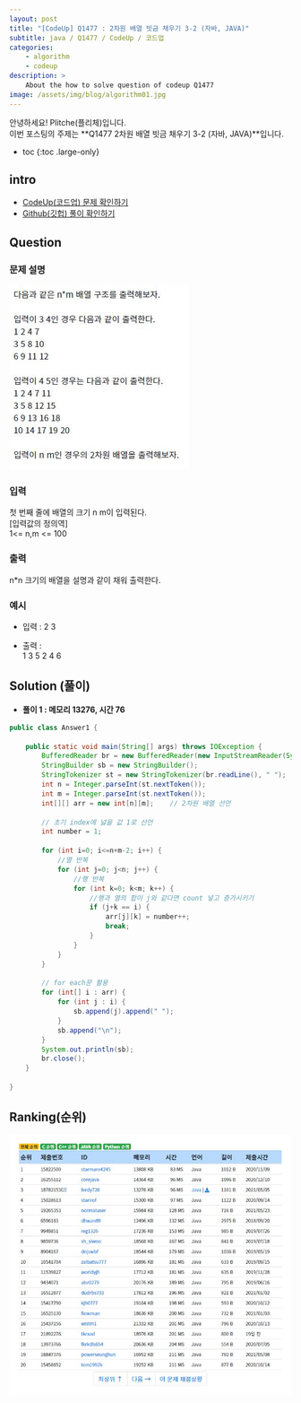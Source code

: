 ```yaml
---
layout: post
title: "[CodeUp] Q1477 : 2차원 배열 빗금 채우기 3-2 (자바, JAVA)"
subtitle: java / Q1477 / CodeUp / 코드업
categories:
    - algorithm
    - codeup
description: >
    About the how to solve question of codeup Q1477
image: /assets/img/blog/algorithm01.jpg
---
```


안녕하세요! Plitche(플리체)입니다.  
이번 포스팅의 주제는 **Q1477 2차원 배열 빗금 채우기 3-2 (자바, JAVA)**입니다.

* toc
{:toc .large-only}

## intro
* [CodeUp(코드업) 문제 확인하기](https://codeup.kr/problem.php?id=1477)  
* [Github(깃헙) 풀이 확인하기](https://github.com/plitche/CodeUp_Solution/tree/master/Q1401~Q1500/Q1477)  

## Question
### 문제 설명
![](/assets/post/codeup/Q1400~Q1499/20211101_01/01.JPG)  

### 입력
첫 번째 줄에 배열의 크기 n m이 입력된다.  
[입력값의 정의역]  
1<=  n,m <= 100  

### 출력
n*n 크기의 배열을 설명과 같이 채워 출력한다.  

### 예시
* 입력 : 2 3  

* 출력 :  
1 3 5 
2 4 6  

## Solution (풀이)
* **풀이 1 : 메모리 13276, 시간 76**  

```java
public class Answer1 {

    public static void main(String[] args) throws IOException {
        BufferedReader br = new BufferedReader(new InputStreamReader(System.in));
        StringBuilder sb = new StringBuilder();
        StringTokenizer st = new StringTokenizer(br.readLine(), " ");
        int n = Integer.parseInt(st.nextToken());
        int m = Integer.parseInt(st.nextToken());
        int[][] arr = new int[n][m];	// 2차원 배열 선언
        
        // 초기 index에 넗을 값 1로 선언
        int number = 1;
        
        for (int i=0; i<=n+m-2; i++) {
            //열 반복
            for (int j=0; j<n; j++) {
                //행 반복
                for (int k=0; k<m; k++) {
                    //행과 열의 합이 j와 같다면 count 넣고 증가시키기
                    if (j+k == i) {
                        arr[j][k] = number++;
                        break;
                    }
                }
            }
        }
        
        // for each문 활용
        for (int[] i : arr) {
        	for (int j : i) {
        		sb.append(j).append(" ");
        	}
        	sb.append("\n");
        }
        System.out.println(sb);
        br.close();
    }
    	 
}
```  

## Ranking(순위)
![](/assets/post/codeup/Q1400~Q1499/20211101_01/03.JPG)  